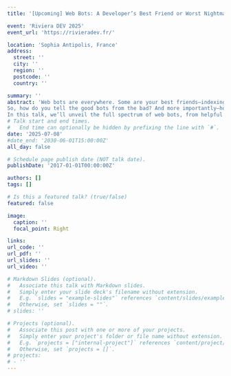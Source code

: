 ```yaml
---
title: '[Upcoming] Web Bots: A Developer’s Best Friend or Worst Nightmare?'

event: 'Riviera DEV 2025'
event_url: 'https://rivieradev.fr/'

location: 'Sophia Antipolis, France'
address:
  street: ''
  city: ''
  region: ''
  postcode: ''
  country: ''

summary: ''
abstract: 'Web bots are everywhere. Some are your best friends—indexing your content, automating tasks, and making life easier. Others? Not so much. They scrape your data, overload your servers, and power scams like phishing, financial fraud, and account takeovers. Even “harmless” bots can rack up serious infrastructure costs or accidentally flood your site with traffic, leading to a Denial of Service.
So, how do you tell the good bots from the bad? And more importantly—how do you protect your website without blocking real users?
In this talk, we’ll unveil the full spectrum of web bots, from helpful to harmful, and explore the latest evasion tactics used by bad actors. We’ll dive deep into residential proxies—a powerful tool that allows bad bots to disguise themselves as real users by routing traffic through legitimate devices (like your personal phone or tablet!). While developers can use them for legitimate purposes, e.g. ensuring ads display correctly in different devices worldwide, cybercriminals exploit them to hide their tracks. We’ll share our experience in tackling this challenge at Amadeus, leveraging cutting-edge network detection techniques and IP intelligence, and provide key takeaways for you to apply in your own projects.'
# Talk start and end times.
#   End time can optionally be hidden by prefixing the line with `#`.
date: '2025-07-08'
#date_end: '2030-06-01T15:00:00Z'
all_day: false

# Schedule page publish date (NOT talk date).
publishDate: '2017-01-01T00:00:00Z'

authors: []
tags: []

# Is this a featured talk? (true/false)
featured: false

image:
  caption: ''
  focal_point: Right

links: 
url_code: ''
url_pdf: ''
url_slides: ''
url_video: ''

# Markdown Slides (optional).
#   Associate this talk with Markdown slides.
#   Simply enter your slide deck's filename without extension.
#   E.g. `slides = "example-slides"` references `content/slides/example-slides.md`.
#   Otherwise, set `slides = ""`.
# slides: ''

# Projects (optional).
#   Associate this post with one or more of your projects.
#   Simply enter your project's folder or file name without extension.
#   E.g. `projects = ["internal-project"]` references `content/project/deep-learning/index.md`.
#   Otherwise, set `projects = []`.
# projects:
# - ''
---
```

